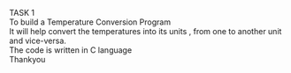 TASK 1
<br>
To build a Temperature Conversion Program
<br>
It will help convert the temperatures into its units , from one to another unit and vice-versa.
<br>
The code is written in C language
<br>
Thankyou
